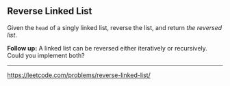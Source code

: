 ## Reverse Linked List ##

Given the `head` of a singly linked list, reverse the list, and return *the reversed list*.

**Follow up:** A linked list can be reversed either iteratively or recursively. Could you implement both?

-----------

https://leetcode.com/problems/reverse-linked-list/
